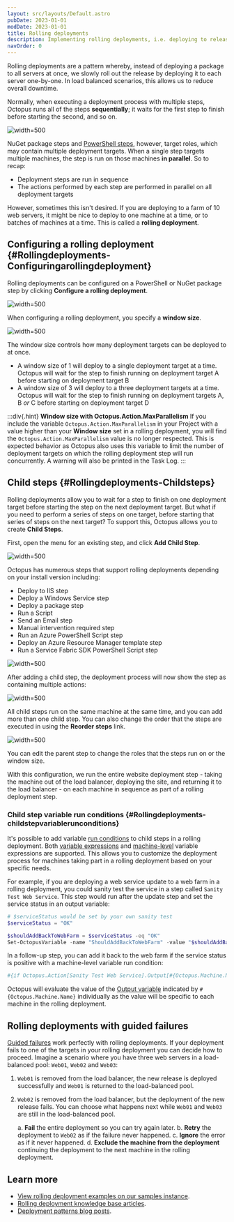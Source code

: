 ```yaml
---
layout: src/layouts/Default.astro
pubDate: 2023-01-01
modDate: 2023-01-01
title: Rolling deployments
description: Implementing rolling deployments, i.e. deploying to release to servers one-by-one, with Octopus.
navOrder: 0
---
```


Rolling deployments are a pattern whereby, instead of deploying a package to all servers at once, we slowly roll out the release by deploying it to each server one-by-one. In load balanced scenarios, this allows us to reduce overall downtime.

Normally, when executing a deployment process with multiple steps, Octopus runs all of the steps **sequentially**; it waits for the first step to finish before starting the second, and so on.

![](/docs/deployments/patterns/images/normal-deployment.png "width=500")

NuGet package steps and [PowerShell steps](/docs/deployments/custom-scripts), however, target roles, which may contain multiple deployment targets. When a single step targets multiple machines, the step is run on those machines **in parallel**. So to recap:

- Deployment steps are run in sequence
- The actions performed by each step are performed in parallel on all deployment targets

However, sometimes this isn't desired. If you are deploying to a farm of 10 web servers, it might be nice to deploy to one machine at a time, or to batches of machines at a time. This is called a **rolling deployment**.

## Configuring a rolling deployment {#Rollingdeployments-Configuringarollingdeployment}

Rolling deployments can be configured on a PowerShell or NuGet package step by clicking **Configure a rolling deployment**.

![](/docs/deployments/patterns/images/rolling-deployments-select.png "width=500")

When configuring a rolling deployment, you specify a **window size**.

![](/docs/deployments/patterns/images/rolling-deployments-window-size.png "width=500")

The window size controls how many deployment targets can be deployed to at once.

- A window size of 1 will deploy to a single deployment target at a time. Octopus will wait for the step to finish running on deployment target A before starting on deployment target B
- A window size of 3 will deploy to a three deployment targets at a time. Octopus will wait for the step to finish running on deployment targets A, B *or* C before starting on deployment target D

:::div{.hint}
**Window size with Octopus.Action.MaxParallelism**
If you include the variable `Octopus.Action.MaxParallelism` in your Project with a value higher than your **Window size** set in a rolling deployment, you will find the `Octopus.Action.MaxParallelism` value is no longer respected. This is expected behavior as Octopus also uses this variable to limit the number of deployment targets on which the rolling deployment step will run concurrently. A warning will also be printed in the Task Log.
:::

## Child steps {#Rollingdeployments-Childsteps}

Rolling deployments allow you to wait for a step to finish on one deployment target before starting the step on the next deployment target. But what if you need to perform a series of steps on one target, before starting that series of steps on the next target? To support this, Octopus allows you to create **Child Steps**.

First, open the menu for an existing step, and click **Add Child Step**.

![](/docs/deployments/patterns/images/rolling-deployments-child-step.png "width=500")

Octopus has numerous steps that support rolling deployments depending on your install version including:

- Deploy to IIS step
- Deploy a Windows Service step
- Deploy a package step
- Run a Script
- Send an Email step
- Manual intervention required step
- Run an Azure PowerShell Script step
- Deploy an Azure Resource Manager template step
- Run a Service Fabric SDK PowerShell Script step

![](/docs/deployments/patterns/images/rolling-deployments-package-type.png "width=500")

After adding a child step, the deployment process will now show the step as containing multiple actions:

![](/docs/deployments/patterns/images/rolling-deployments-multiple-actions.png "width=500")

All child steps run on the same machine at the same time, and you can add more than one child step. You can also change the order that the steps are executed in using the **Reorder steps** link.

![](/docs/deployments/patterns/images/rolling-deployments-reorder.png "width=500")

You can edit the parent step to change the roles that the steps run on or the window size.

With this configuration, we run the entire website deployment step - taking the machine out of the load balancer, deploying the site, and returning it to the load balancer - on each machine in sequence as part of a rolling deployment step.


### Child step variable run conditions {#Rollingdeployments-childstepvariablerunconditions}

It's possible to add variable [run conditions](/docs/projects/steps/conditions) to child steps in a rolling deployment. Both [variable expressions](/docs/projects/steps/conditions/#variable-expressions) and [machine-level](/docs/projects/steps/conditions/#machine-level-variable-expressions) variable expressions are supported. This allows you to customize the deployment process for machines taking part in a rolling deployment based on your specific needs.

For example, if you are deploying a web service update to a web farm in a rolling deployment, you could sanity test the service in a step called `Sanity Test Web Service`. This step would run after the update step and set the service status in an output variable:

```powershell
# $serviceStatus would be set by your own sanity test
$serviceStatus = "OK" 

$shouldAddBackToWebFarm = $serviceStatus -eq "OK"
Set-OctopusVariable -name "ShouldAddBackToWebFarm" -value "$shouldAddBackToWebFarm"
```

In a follow-up step, you can add it back to the web farm if the service status is positive with a machine-level variable run condition:

```powershell
#{if Octopus.Action[Sanity Test Web Service].Output[#{Octopus.Machine.Name}].ShouldAddBackToWebFarm == "True"}True#{/if}
```

Octopus will evaluate the value of the [Output variable](/docs/projects/variables/output-variables) indicated by `#{Octopus.Machine.Name}` individually as the value will be specific to each machine in the rolling deployment.

## Rolling deployments with guided failures

[Guided failures](/docs/releases/guided-failures) work perfectly with rolling deployments. If your deployment fails to one of the targets in your rolling deployment you can decide how to proceed. Imagine a scenario where you have three web servers in a load-balanced pool: `Web01`, `Web02` and `Web03`:

1. `Web01` is removed from the load balancer, the new release is deployed successfully and `Web01` is returned to the load-balanced pool.
2. `Web02` is removed from the load balancer, but the deployment of the new release fails. You can choose what happens next while `Web01` and `Web03` are still in the load-balanced pool.

    a. **Fail** the entire deployment so you can try again later.
    b. **Retry** the deployment to `Web02` as if the failure never happened.
    c. **Ignore** the error as if it never happened.
    d. **Exclude the machine from the deployment** continuing the deployment to the next machine in the rolling deployment.

## Learn more
- [View rolling deployment examples on our samples instance](https://oc.to/PatternRollingSamplesSpace).
- [Rolling deployment knowledge base articles](https://oc.to/RollingDeployTaggedKBArticles).
- [Deployment patterns blog posts](https://octopus.com/blog/tag/Deployment%20Patterns).
